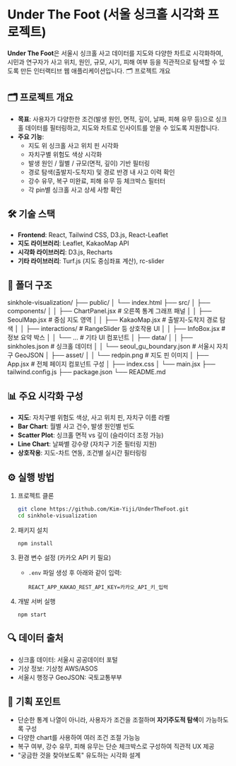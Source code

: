 # Under The Foot (서울 싱크홀 시각화 프로젝트)

**Under The Foot**은 서울시 싱크홀 사고 데이터를 지도와 다양한 차트로 시각화하여, 시민과 연구자가 사고 위치, 원인, 규모, 시기, 피해 여부 등을 직관적으로 탐색할 수 있도록 만든 인터랙티브 웹 애플리케이션입니다.
🗂️ 프로젝트 개요

## 🗂 프로젝트 개요

- **목표**: 사용자가 다양한한 조건(발생 원인, 면적, 깊이, 날짜, 피해 유무 등)으로 싱크홀 데이터를 필터링하고, 지도와 차트로 인사이트를 얻을 수 있도록 지원합니다.
- **주요 기능**:
  - 지도 위 싱크홀 사고 위치 핀 시각화
  - 자치구별 위험도 색상 시각화
  - 발생 원인 / 월별 / 규모(면적, 깊이) 기반 필터링
  - 경로 탐색(출발지-도착지) 및 경로 반경 내 사고 이력 확인
  - 강수 유무, 복구 미완료, 피해 유무 등 체크박스 필터터
  - 각 pin별 싱크홀 사고 상세 사항 확인

## 🛠 기술 스택

- **Frontend**: React, Tailwind CSS, D3.js, React-Leaflet
- **지도 라이브러리**: Leaflet, KakaoMap API
- **시각화 라이브러리**: D3.js, Recharts
- **기타 라이브러리**: Turf.js (지도 중심좌표 계산), rc-slider

## 📁 폴더 구조
sinkhole-visualization/
├── public/
│   └── index.html
├── src/
│   ├── components/
│   │   ├── ChartPanel.jsx      # 오른쪽 통계 그래프 패널
│   │   ├── SeoulMap.jsx        # 중심 지도 영역
│   │   ├── KakaoMap.jsx        # 출발지-도착지 경로 탐색
│   │   ├── interactions/       # RangeSlider 등 상호작용 UI
│   │   ├── InfoBox.jsx         # 정보 요약 박스
│   │   └── ...                 # 기타 UI 컴포넌트
│   ├── data/
│   │   ├── sinkholes.json      # 싱크홀 데이터
│   │   └── seoul_gu_boundary.json  # 서울시 자치구 GeoJSON
│   ├── asset/
│   │   └── redpin.png          # 지도 핀 이미지
│   ├── App.jsx                 # 전체 페이지 컴포넌트 구성
│   ├── index.css
│   └── main.jsx
├── tailwind.config.js
├── package.json
└── README.md

## 📊 주요 시각화 구성

- **지도**: 자치구별 위험도 색상, 사고 위치 핀, 자치구 이름 라벨
- **Bar Chart**: 월별 사고 건수, 발생 원인별 빈도
- **Scatter Plot**: 싱크홀 면적 vs 깊이 (슬라이더 조정 가능)
- **Line Chart**: 날짜별 강수량 (자치구 기준 필터링 지원)
- **상호작용**: 지도-차트 연동, 조건별 실시간 필터링링

## ⚙️ 실행 방법

1. 프로젝트 클론
   ```bash
   git clone https://github.com/Kim-Yiji/UnderTheFoot.git
   cd sinkhole-visualization
   ```

2. 패키지 설치
    ```
    npm install
    ```

3. 환경 변수 설정 (카카오 API 키 필요)
   - `.env` 파일 생성 후 아래와 같이 입력:
     ```
     REACT_APP_KAKAO_REST_API_KEY=카카오_API_키_입력
     ```

4. 개발 서버 실행
    ```
    npm start
    ```

## 🔍 데이터 출처

- 싱크홀 데이터: 서울시 공공데이터 포털
- 기상 정보: 기상청 AWS/ASOS
- 서울시 행정구 GeoJSON: 국토교통부부

## 📌 기획 포인트

- 단순한 통계 나열이 아니라, 사용자가 조건을 조절하며 **자기주도적 탐색**이 가능하도록 구성
- 다양한 chart를 사용하여 여러 조건 조절 가능능
- 복구 여부, 강수 유무, 피해 유무는 단순 체크박스로 구성하여 직관적 UX 제공
- "궁금한 것을 찾아보도록" 유도하는 시각화 설계
